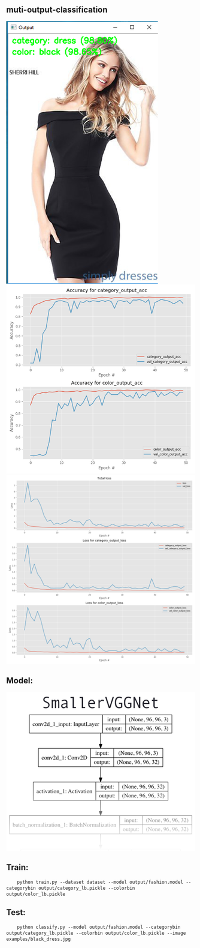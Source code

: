 ## muti-output-classification
![](https://github.com/hyhouyong/muti-output-classification/blob/master/output/1.png)<br>
![](https://github.com/hyhouyong/muti-output-classification/blob/master/output/output_accs.png)<br>
![](https://github.com/hyhouyong/muti-output-classification/blob/master/output/output_losses.png)
## Model:
![](https://github.com/hyhouyong/muti-output-classification/blob/master/output/2.png)
## Train:
        python train.py --dataset dataset --model output/fashion.model --categorybin output/category_lb.pickle --colorbin output/color_lb.pickle
        
## Test:
        python classify.py --model output/fashion.model --categorybin output/category_lb.pickle --colorbin output/color_lb.pickle --image examples/black_dress.jpg

